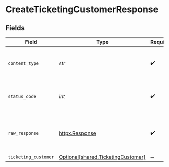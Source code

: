 # CreateTicketingCustomerResponse


## Fields

| Field                                                                          | Type                                                                           | Required                                                                       | Description                                                                    |
| ------------------------------------------------------------------------------ | ------------------------------------------------------------------------------ | ------------------------------------------------------------------------------ | ------------------------------------------------------------------------------ |
| `content_type`                                                                 | *str*                                                                          | :heavy_check_mark:                                                             | HTTP response content type for this operation                                  |
| `status_code`                                                                  | *int*                                                                          | :heavy_check_mark:                                                             | HTTP response status code for this operation                                   |
| `raw_response`                                                                 | [httpx.Response](https://www.python-httpx.org/api/#response)                   | :heavy_check_mark:                                                             | Raw HTTP response; suitable for custom response parsing                        |
| `ticketing_customer`                                                           | [Optional[shared.TicketingCustomer]](../../models/shared/ticketingcustomer.md) | :heavy_minus_sign:                                                             | Successful                                                                     |